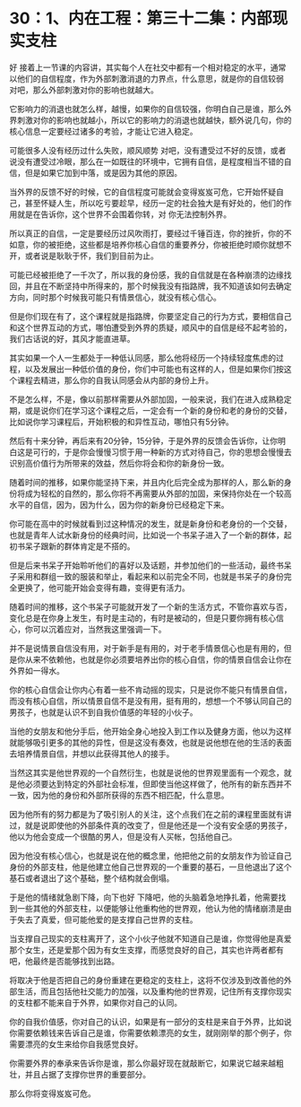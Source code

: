 # 30：1、内在工程：第三十二集：内部现实支柱

好 接着上一节课的内容讲，其实每个人在社交中都有一个相对稳定的水平，通常以他们的自信程度，作为外部刺激消退的力界点，什么意思，就是你的自信较弱 对吧，那么外部刺激对你的影响也就越大。

它影响力的消退也就怎么样，越慢，如果你的自信较强，你明白自己是谁，那么外界刺激对你的影响也就越小，所以它的影响力的消退也就越快，额外说几句，你的核心信息一定要经过诸多的考验，才能让它进入稳定。

可能很多人没有经历过什么失败，顺风顺势 对吧，没有遭受过不好的反馈，或者说没有遭受过冷眼，那么在一如既往的环境中，它拥有自信，是程度相当不错的自信，但是如果它加到中落，或是因为其他的原因。

当外界的反馈不好的时候，它的自信程度可能就会变得岌岌可危，它开始怀疑自己，甚至怀疑人生，所以吃亏要趁早，经历一定的社会独大是有好处的，他们的作用就是在告诉你，这个世界不会围着你转，对 你无法控制外界。

所以真正的自信，一定是要经历过风吹雨打，要经过千锤百连，你的挫折，你的不如意，你的被拒绝，这些都是培养你核心自信的重要养分，你被拒绝时顺你就想不开，或者说是耿耿于怀，我们到目前为止。

可能已经被拒绝了一千次了，所以我的身份感，我的自信就是在各种崩溃的边缘找回，并且在不断坚持中所得来的，那个时候我没有指路牌，我不知道该如何去确定方向，同时那个时候我可能只有情景信心，就没有核心信心。

但是你们现在有了，这个课程就是指路牌，你要坚定自己的行为方式，要相信自己和这个世界互动的方式，哪怕遭受到外界的质疑，顺风中的自信是经不起考验的，我们古话说的好，其风才能直进草。

其实如果一个人一生都处于一种低认同感，那么他将经历一个持续轻度焦虑的过程，以及发展出一种低价值的身份，你们中可能也有这样的人，但是如果你们按这个课程去精进，那么你的自我认同感会从内部的身份上升。

不是怎么样，不是，像以前那样需要从外部加固，一般来说，我们在进入成熟稳定期，或是说你们在学习这个课程之后，一定会有一个新的身份和老的身份的交替，比如说你学习课程后，开始积极的和异性互动，哪怕只有5分钟。

然后有十来分钟，再后来有20分钟，15分钟，于是外界的反馈会告诉你，让你明白这是可行的，于是你会慢慢习惯于用一种新的方式对待自己，你的思想会慢慢去识别高价值行为所带来的效益，然后你将会和你的新身份一致。

随着时间的推移，如果你能坚持下来，并且内化后完全成为那样的人，那么新的身份将成为轻松的自然的，那么你将不再需要从外部的加固，来保持你处在一个较高水平的自信，因为，因为什么，因为你的新身份已经稳定下来。

你可能在高中的时候就看到过这种情况的发生，就是新身份和老身份的一个交替，也就是青年人试水新身份的经典时间，比如说一个书呆子进入了一个新的群体，起初书呆子跟新的群体肯定是不搭的。

但是后来书呆子开始聆听他们的喜好以及话题，并参加他们的一些活动，最终书呆子采用和群组一致的服装和举止，看起来和以前完全不同，也就是书呆子的身份完全更换了，他可能开始会变得有趣，变得更有活力。

随着时间的推移，这个书呆子可能就开发了一个新的生活方式，不管你喜欢与否，变化总是在你身上发生，有时是主动的，有时是被动的，但是只要你拥有核心信心，你可以沉着应对，当然我这里强调一下。

并不是说情景自信没有用，对于新手是有用的，对于老手情景信心也是有用的，但是你从来不依赖他，也就是你必须要培养出你的核心自信，你的情景自信会让你在外界如一得水。

你的核心自信会让你内心有着一些不肯动摇的现实，只是说你不能只有情景自信，而没有核心自信，所以情景自信不是没有用，挺有用的，想想一个不够认同自己的男孩子，也就是认识不到自我价值感的年轻的小伙子。

当他的女朋友和他分手后，他开始全身心地投入到工作以及健身方面，他以为这样就能够吸引更多的其他的异性，但是这没有奏效，也就是说他想在他的生活的表面去培养情景自信，并想以此获得其他人的接手。

当然这其实是他世界观的一个自然衍生，也就是说他的世界观里面有一个观念，就是他必须要达到特定的外部社会标准，但即使当他这样做了，他所有的新东西并不一致，因为他的身份和外部所获得的东西不相匹配，什么意思。

因为他所有的努力都是为了吸引别人的关注，这个点我们在之前的课程里面就有讲过，就是说即使他的外部条件真的改变了，但是他还是一个没有安全感的男孩子，他以为他会变成一个很酷的男人，但是没有人买帐，包括他自己。

因为他没有核心信心，也就是说在他的概念里，他把他之前的女朋友作为验证自己身份的外部支柱，他是他建立他自己世界观的一个重要的基石，一旦他退出了这个基石或者退出了这个基础，整个结构就会倒塌。

于是他的情绪就急剧下降，向下也好 下降吧，他的头脑着急地挣扎着，他需要找到一些其他的外部支柱，以便能够让他重构他的世界观，他认为他的情绪崩溃是由于失去了真爱，但可能他爱的是支撑自己世界的支柱。

当支撑自己现实的支柱离开了，这个小伙子他就不知道自己是谁，你觉得他是真爱那个女生，还是爱那个因为有女生支撑，而感觉良好的自己，其实也许两者都有吧，他最终是否能够找到出路。

将取决于他是否把自己的身份重建在更稳定的支柱上，这将不仅涉及到改善他的外部生活，而且包括他社交能力的加强，以及重构他的世界观，记住所有支撑你现实的支柱都不能来自于外界，如果你对自己的认同。

你的自我价值感，你对自己的认识，如果是有一部分的支柱是来自于外界，比如说你需要依赖钱来告诉自己是谁，你需要依赖漂亮的女生，就刚刚举的那个例子，你需要漂亮的女生来给你自我感觉良好。

你需要外界的奉承来告诉你是谁，那么你最好现在就敲断它，如果说它越来越粗壮，并且占据了支撑你世界的重要部分。

那么你将变得岌岌可危。